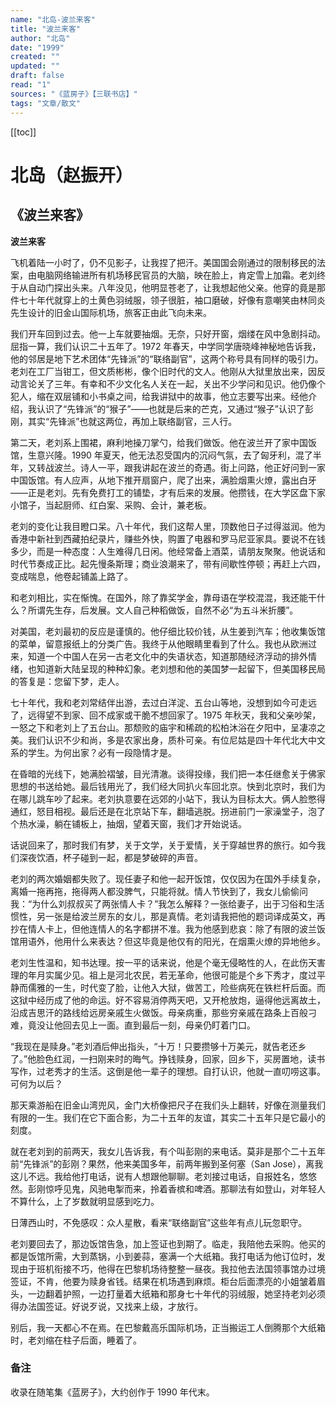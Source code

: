 ```yaml
---
name: "北岛-波兰来客"
title: "波兰来客"
author: "北岛"
date: "1999"
created: ""
updated: ""
draft: false
read: "1"
sources: "《蓝房子》【三联书店】"
tags: "文章/散文"
---
```


[[toc]]

# 北岛（赵振开）

## 《波兰来客》

**波兰来客**

飞机着陆一小时了，仍不见影子，让我捏了把汗。美国国会刚通过的限制移民的法案，由电脑网络输进所有机场移民官员的大脑，映在脸上，肯定雪上加霜。老刘终于从自动门探出头来。八年没见，他明显苍老了，让我想起他父亲。他穿的竟是那件七十年代就穿上的土黄色羽绒服，领子很脏，袖口磨破，好像有意嘲笑由林同炎先生设计的旧金山国际机场，旅客正由此飞向未来。

我们开车回到过去。他一上车就要抽烟。无奈，只好开窗，烟缕在风中急剧抖动。屈指一算，我们认识二十五年了。1972 年春天，中学同学唐晓峰神秘地告诉我，他的邻居是地下艺术团体“先锋派”的“联络副官”，这两个称号具有同样的吸引力。老刘在工厂当钳工，但文质彬彬，像个旧时代的文人。他刚从大狱里放出来，因反动言论关了三年。有幸和不少文化名人关在一起，关出不少学问和见识。他仍像个犯人，缩在双层铺和小书桌之间，给我讲狱中的故事，他立志要写出来。经他介绍，我认识了“先锋派”的“猴子”——也就是后来的芒克，又通过“猴子”认识了彭刚，其实“先锋派”也就这两位，再加上联络副官，三人行。

第二天，老刘系上围裙，麻利地操刀掌勺，给我们做饭。他在波兰开了家中国饭馆，生意兴隆。1990 年夏天，他无法忍受国内的沉闷气氛，去了匈牙利，混了半年，又转战波兰。诗人一平，跟我讲起在波兰的奇遇。街上问路，他正好问到一家中国饭馆。有人应声，从地下推开扇窗户，爬了出来，满脸烟熏火燎，露出白牙——正是老刘。先有免费打工的铺垫，才有后来的发展。他攒钱，在大学区盘下家小馆子，当起厨师、红白案、采购、会计，兼老板。

老刘的变化让我目瞪口呆。八十年代，我们这帮人里，顶数他日子过得滋润。他为香港中新社到西藏拍纪录片，赚些外快，购置了电器和罗马尼亚家具。要说不在钱多少，而是一种态度：人生难得几日闲。他经常备上酒菜，请朋友聚聚。他说话和时代节奏成正比。起先慢条斯理；商业浪潮来了，带有间歇性停顿；再赶上六四，变成喘息，他卷起铺盖上路了。

和老刘相比，实在惭愧。在国外，除了靠奖学金，靠母语在学校混混，我还能干什么？所谓先生存，后发展。文人自己种稻做饭，自然不必“为五斗米折腰”。

对美国，老刘最初的反应是谨慎的。他仔细比较价钱，从生姜到汽车；他收集饭馆的菜单，留意报纸上的分类广告。我终于从他眼睛里看到了什么。我也从欧洲过来，知道一个中国人在另一古老文化中的失语状态，知道那随经济浮动的排外情绪，也知道新大陆呈现的种种幻象。老刘想和他的美国梦一起留下，但美国移民局的答复是：您留下梦，走人。

七十年代，我和老刘常结伴出游，去过白洋淀、五台山等地，没想到如今可走远了，远得望不到家、回不成家或干脆不想回家了。1975 年秋天，我和父亲吵架，一怒之下和老刘上了五台山。那颓败的庙宇和稀疏的松柏沐浴在夕阳中，呈凄凉之美。我们认识不少和尚，多是农家出身，质朴可亲。有位尼姑是四十年代北大中文系的学生。为何出家？必有一段隐情才是。

在昏暗的光线下，她满脸褶皱，目光清澈。谈得投缘，我们把一本任继愈关于佛家思想的书送给她。最后钱用光了，我们经大同扒火车回北京。快到北京时，我们为在哪儿跳车吵了起来。老刘执意要在远郊的小站下，我认为目标太大。俩人脸憋得通红，怒目相视。最后还是在北京站下车，翻墙逃脱。拐进前门一家澡堂子，泡了个热水澡，躺在铺板上，抽烟，望着天窗，我们才开始说话。

话说回来了，那时我们有梦，关于文学，关于爱情，关于穿越世界的旅行。如今我们深夜饮酒，杯子碰到一起，都是梦破碎的声音。

老刘的两次婚姻都失败了。现任妻子和他一起开饭馆，仅仅因为在国外手续复杂，离婚一拖再拖，拖得两人都没脾气，只能将就。情人节快到了，我女儿偷偷问我：“为什么刘叔叔买了两张情人卡？”我怎么解释？一张给妻子，出于习俗和生活惯性，另一张是给波兰房东的女儿，那是真情。老刘请我把他的题词译成英文，再抄在情人卡上，但他连情人的名字都拼不准。我为他感到悲哀：除了有限的波兰饭馆用语外，他用什么来表达？但这毕竟是他仅有的阳光，在烟熏火燎的异地他乡。

老刘生性温和，知书达理。按一平的话来说，他是个毫无侵略性的人，在此伤天害理的年月实属少见。祖上是河北农民，若无革命，他很可能是个乡下秀才，度过平静而儒雅的一生，时代变了脸，让他入大狱，做苦工，险些病死在铁栏杆后面。而这狱中经历成了他的命运。好不容易消停两天吧，又开枪放炮，逼得他远离故土，沿成吉思汗的路线给远房亲戚生火做饭。母亲病重，那些穷亲戚在路条上百般刁难，竟没让他回去见上一面。直到最后一刻，母亲仍盯着门口。

“我现在是赎身。”老刘酒后伸出指头，“十万！只要攒够十万美元，就告老还乡了。”他脸色红润，一扫刚来时的晦气。挣钱赎身，回家，回乡下，买房置地，读书写作，过老秀才的生活。这倒是他一辈子的理想。自打认识，他就一直叨唠这事。可何为以后？

那天乘游船在旧金山湾兜风，金门大桥像把尺子在我们头上翻转，好像在测量我们有限的一生。我们在它下面合影，为二十五年的友谊，其实二十五年只是它最小的刻度。

就在老刘到的前两天，我女儿告诉我，有个叫彭刚的来电话。莫非是那个二十五年前“先锋派”的彭刚？果然，他来美国多年，前两年搬到圣何塞（San Jose），离我这儿不远。我给他打电话，说有人想跟他聊聊。老刘接过电话，自报姓名，悠悠然。彭刚惊呼见鬼，风驰电掣而来，拎着香槟和啤酒。那聊法有如登山，对年轻人不算什么，上了岁数就明显感到吃力。

日薄西山时，不免感叹：众人星散，看来“联络副官”这些年有点儿玩忽职守。

老刘要回去了，那边饭馆告急，加上签证也到期了。临走，我陪他去采购。他买的都是饭馆所需，大到蒸锅，小到姜蒜，塞满一个大纸箱。我打电话为他订位时，发现由于班机衔接不巧，他得在巴黎机场待整整一昼夜。我拉他去法国领事馆办过境签证，不肯，他要为赎身省钱。结果在机场遇到麻烦。柜台后面漂亮的小姐皱着眉头，一边翻着护照，一边打量着大纸箱和那身七十年代的羽绒服，她坚持老刘必须得办法国签证。好说歹说，又找来上级，才放行。

别后，我一天都心不在焉。在巴黎戴高乐国际机场，正当搬运工人倒腾那个大纸箱时，老刘缩在柱子后面，睡着了。

### 备注

收录在随笔集《蓝房子》，大约创作于 1990 年代末。
